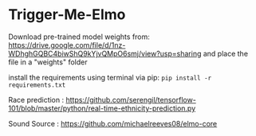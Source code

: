 # Trigger-Me-Elmo
Download pre-trained model weights from:
https://drive.google.com/file/d/1nz-WDhghGQBC4biwShQ9kYjvQMpO6smj/view?usp=sharing
and place the file in a "weights" folder

install the requirements using terminal via pip: 
`pip install -r requirements.txt`

Race prediction : https://github.com/serengil/tensorflow-101/blob/master/python/real-time-ethnicity-prediction.py

Sound Source : https://github.com/michaelreeves08/elmo-core
